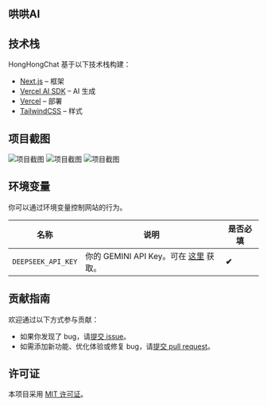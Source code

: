 ## 哄哄AI

## 技术栈

HongHongChat 基于以下技术栈构建：

- [Next.js](https://nextjs.org/) – 框架
- [Vercel AI SDK](https://sdk.vercel.ai/docs) – AI 生成
- [Vercel](https://vercel.com) – 部署
- [TailwindCSS](https://tailwindcss.com/) – 样式

## 项目截图

![项目截图](https://jsd.cdn.zzko.cn/gh/xabcs/picx-images-hosting@master/20250416/hong_over.1hselcc4wv.webp)
![项目截图](https://jsd.cdn.zzko.cn/gh/xabcs/picx-images-hosting@master/20250416/hong_chat.51ecb5eqvt.webp)
![项目截图](https://jsd.cdn.zzko.cn/gh/xabcs/picx-images-hosting@master/20250416/hong_home.491gtf6gvv.webp)
## 环境变量

你可以通过环境变量控制网站的行为。

| 名称                | 说明                                                                 | 是否必填 |
| ------------------- | -------------------------------------------------------------------- | -------- |
| `DEEPSEEK_API_KEY`  | 你的 GEMINI API Key。可在 [这里](https://makersuite.google.com/app/apikey) 获取。 | **✔**    |

## 贡献指南

欢迎通过以下方式参与贡献：

- 如果你发现了 bug，请[提交 issue](https://github.com/xabcs/HonghongAi/issues)。
- 如需添加新功能、优化体验或修复 bug，请[提交 pull request](https://github.com/xabcs/HonghongAi/pull)。

## 许可证

本项目采用 [MIT 许可证](https://github.com/xabcs/HonghongAi/blob/main/LICENSE.md)。

